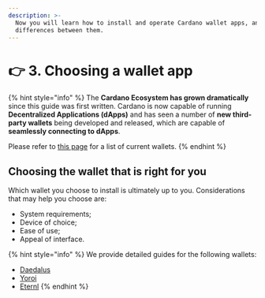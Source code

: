 ```yaml
---
description: >-
  Now you will learn how to install and operate Cardano wallet apps, and the key
  differences between them.
---
```


# 👉 3. Choosing a wallet app

{% hint style="info" %}
The **Cardano Ecosystem has grown dramatically** since this guide was first written. Cardano is now capable of running **Decentralized Applications (dApps)** and has seen a number of **new third-party wallets** being developed and released, which are capable of **seamlessly connecting to dApps**.



Please refer to [this page](../further-reading/third-party-wallets.md) for a list of current wallets.
{% endhint %}

## Choosing the wallet that is right for you

Which wallet you choose to install is ultimately up to you. Considerations that may help you choose are:

* System requirements;
* Device of choice;
* Ease of use;
* Appeal of interface.

{% hint style="info" %}
We provide detailed guides for the following wallets:

* [Daedalus](daedalus.md)
* [Yoroi](yoroi.md)
* [Eternl](./#eternl)
{% endhint %}
